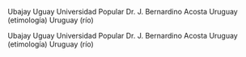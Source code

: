 Ubajay
Uguay
Universidad Popular Dr. J. Bernardino Acosta
Uruguay (etimología)
Uruguay (río)


Ubajay
Uguay
Universidad Popular Dr. J. Bernardino Acosta
Uruguay (etimología)
Uruguay (río)
